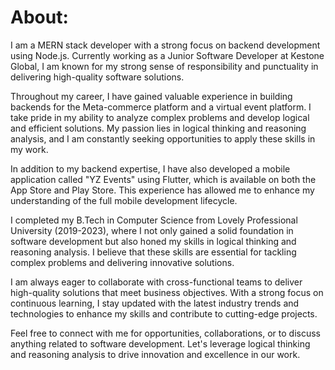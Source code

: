 # About:

I am a MERN stack developer with a strong focus on backend development using Node.js. Currently working as a Junior Software Developer at Kestone Global, I am known for my strong sense of responsibility and punctuality in delivering high-quality software solutions.

Throughout my career, I have gained valuable experience in building backends for the Meta-commerce platform and a virtual event platform. I take pride in my ability to analyze complex problems and develop logical and efficient solutions. My passion lies in logical thinking and reasoning analysis, and I am constantly seeking opportunities to apply these skills in my work.

In addition to my backend expertise, I have also developed a mobile application called "YZ Events" using Flutter, which is available on both the App Store and Play Store. This experience has allowed me to enhance my understanding of the full mobile development lifecycle.

I completed my B.Tech in Computer Science from Lovely Professional University (2019-2023), where I not only gained a solid foundation in software development but also honed my skills in logical thinking and reasoning analysis. I believe that these skills are essential for tackling complex problems and delivering innovative solutions.

I am always eager to collaborate with cross-functional teams to deliver high-quality solutions that meet business objectives. With a strong focus on continuous learning, I stay updated with the latest industry trends and technologies to enhance my skills and contribute to cutting-edge projects.

Feel free to connect with me for opportunities, collaborations, or to discuss anything related to software development. Let's leverage logical thinking and reasoning analysis to drive innovation and excellence in our work.